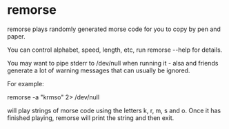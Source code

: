 # remorse
remorse plays randomly generated morse code for you to copy by pen and
paper.

You can control alphabet, speed, length, etc, run remorse --help for
details.

You may want to pipe stderr to /dev/null when running it - alsa and
friends generate a lot of warning messages that can usually be ignored.

For example:

remorse -a "krmso" 2> /dev/null

will play strings of morse code using the letters k, r, m, s and o. Once
it has finished playing, remorse will print the string and then exit.
